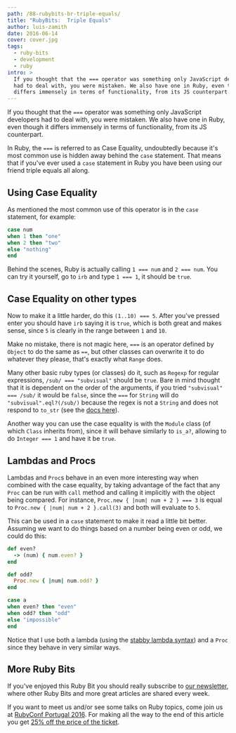 ```yaml
---
path: /88-rubybits-br-triple-equals/
title: "RubyBits:  Triple Equals"
author: luis-zamith
date: 2016-06-14
cover: cover.jpg
tags:
  - ruby-bits
  - development
  - ruby
intro: >
  If you thought that the === operator was something only JavaScript developers
  had to deal with, you were mistaken. We also have one in Ruby, even though it
  differs immensely in terms of functionality, from its JS counterpart.
---
```


If you thought that the `===` operator was something only JavaScript developers
had to deal with, you were mistaken. We also have one in Ruby, even though it
differs immensely in terms of functionality, from its JS counterpart.

In Ruby, the `===` is referred to as Case Equality, undoubtedly because it's
most common use is hidden away behind the `case` statement. That means that if
you've ever used a `case` statement in Ruby you have been using our friend
triple equals all along.

## Using Case Equality

As mentioned the most common use of this operator is in the `case` statement,
for example:

```ruby
case num
when 1 then "one"
when 2 then "two"
else "nothing"
end
```

Behind the scenes, Ruby is actually calling `1 === num` and `2 === num`. You can try
it yourself, go to `irb` and type `1 === 1`, it should be `true`.

## Case Equality on other types

Now to make it a little harder, do this `(1..10) === 5`. After you've pressed
enter you should have `irb` saying it is `true`, which is both great and makes
sense, since `5` is clearly in the range between `1` and `10`.

Make no mistake, there is not magic here, `===` is an operator defined by
`Object` to do the same as `==`, but other classes can overwrite it to do whatever
they please, that's exactly what `Range` does.

Many other basic ruby types (or classes) do it, such as `Regexp` for regular
expressions, `/sub/ === "subvisual"` should be `true`. Bare in mind thought that
it is dependent on the order of the arguments, if you tried `"subvisual" ===
/sub/` it would be `false`, since the `===` for `String` will do
`"subvisual".eql?(/sub/)` because the regex is not a `String` and does not
respond to `to_str` (see the [docs here](http://ruby-doc.org/core-2.3.0/String.html#method-i-3D-3D-3D)).

Another way you can use the case equality is with the `Module` class (of which
`Class` inherits from), since it will behave similarly to `is_a?`, allowing to
do `Integer === 1` and have it be `true`.

## Lambdas and Procs

Lambdas and `Proc`s behave in an even more interesting way when combined with
the case equality, by taking advantage of the fact that any `Proc` can be run
with `call` method and calling it implicitly with the object being compared. For
instance, `Proc.new { |num| num + 2 } === 3` is equal to `Proc.new { |num| num +
2 }.call(3)` and both will evaluate to `5`.

This can be used in a `case` statement to make it read a little bit better.
Assuming we want to do things based on a number being even or odd, we could do
this:

```ruby
def even?
  -> (num) { num.even? }
end

def odd?
  Proc.new { |num| num.odd? }
end

case a
when even? then "even"
when odd? then "odd"
else "impossible"
end
```

Notice that I use both a lambda (using the [stabby lambda syntax](http://stackoverflow.com/questions/9340117/what-is-the-stab-operator-in-ruby))
and a `Proc` since they behave in very similar ways.

## More Ruby Bits

If you've enjoyed this Ruby Bit you should really subscribe to [our
newsletter](https://subvisual.co/newsletter/), where other Ruby Bits and more
great articles are shared every week.

If you want to meet us and/or see some talks on Ruby topics, come join us at
[RubyConf Portugal 2016](http://rubyconf.pt/). For making all the way to the end
of this article you get [25% off the price of the
ticket](https://ti.to/subvisual/rubyconfpt-2016/discount/good-reader-triple).

